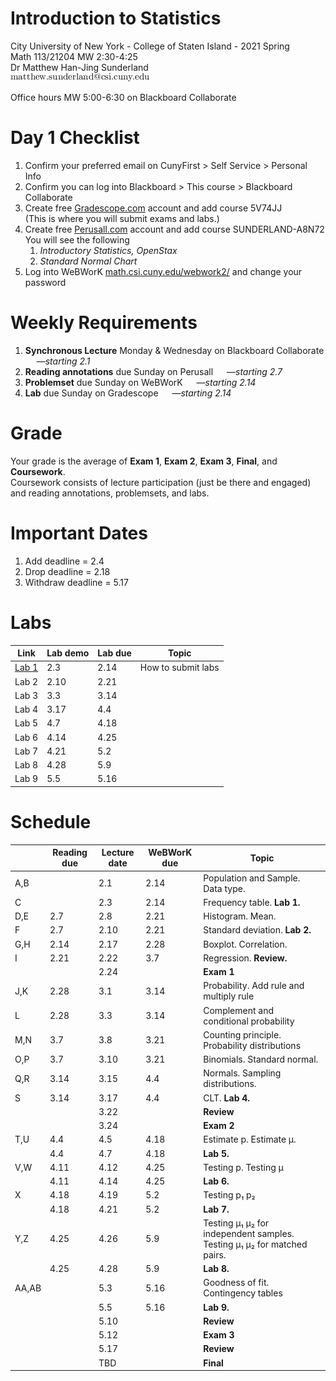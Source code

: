 # Introduction to Statistics
City University of New York - College of Staten Island - 2021 Spring  
Math 113/21204 MW 2:30-4:25  
Dr Matthew Han-Jing Sunderland  
![other](../other2.png)

Office hours MW 5:00-6:30 on Blackboard Collaborate

# Day 1 Checklist
1. Confirm your preferred email on CunyFirst > Self Service > Personal Info
1. Confirm you can log into Blackboard > This course > Blackboard Collaborate
1. Create free [Gradescope.com](https://www.gradescope.com) account and add course 5V74JJ  
   (This is where you will submit exams and labs.)
1. Create free [Perusall.com](https://www.perusall.com) account and add course SUNDERLAND-A8N72  
   You will see the following
   1. *Introductory Statistics, OpenStax*
   1. *Standard Normal Chart*
1. Log into WeBWorK [math.csi.cuny.edu/webwork2/](https://www.math.csi.cuny.edu/webwork2/Math113_21204_Sunderland_S21/) and change your password  

# Weekly Requirements
1. **Synchronous Lecture** Monday & Wednesday on Blackboard Collaborate &emsp; —*starting 2.1*
1. **Reading annotations** due Sunday on Perusall &emsp; —*starting 2.7*
1. **Problemset** due Sunday on WeBWorK &emsp; —*starting 2.14*
1. **Lab** due Sunday on Gradescope &emsp; —*starting 2.14*

# Grade
Your grade is the average of **Exam 1**, **Exam 2**, **Exam 3**, **Final**, and **Coursework**.  
Coursework consists of lecture participation (just be there and engaged) and reading annotations, problemsets, and labs.

# Important Dates
1. Add deadline = 2.4
1. Drop deadline = 2.18
1. Withdraw deadline = 5.17

<!-- # Helpful Links and Resources -->

# Labs
| Link | Lab demo | Lab due | Topic |
| - | ---- | ---- | - |
| [Lab 1](https://mybinder.org/v2/gh/mattsunderland/csi21S/HEAD?filepath=113%2Flabs%2Flab1.ipynb) | 2.3  | 2.14 | How to submit labs |
| Lab 2 | 2.10 | 2.21 |
| Lab 3 | 3.3  | 3.14 |
| Lab 4 | 3.17 | 4.4  |
| Lab 5 | 4.7  | 4.18 |
| Lab 6 | 4.14 | 4.25 |
| Lab 7 | 4.21 | 5.2  |
| Lab 8 | 4.28 | 5.9  |
| Lab 9 | 5.5  | 5.16 |

# Schedule
| | Reading due | Lecture date | WeBWorK due | Topic |
| --- | ---- | ---- | ---- | - |
| A,B |      | 2.1  | 2.14 | Population and Sample. Data type. |
| C   |      | 2.3  | 2.14 | Frequency table. **Lab 1.** |
| D,E | 2.7  | 2.8  | 2.21 | Histogram. Mean. |
| F   | 2.7  | 2.10 | 2.21 | Standard deviation. **Lab 2.** |
| G,H | 2.14 | 2.17 | 2.28 | Boxplot. Correlation. |
| I   | 2.21 | 2.22 | 3.7  | Regression. **Review.** |
|     |      | 2.24 |      | **Exam 1** |
| J,K | 2.28 | 3.1  | 3.14 | Probability. Add rule and multiply rule |
| L   | 2.28 | 3.3  | 3.14 | Complement and conditional probability | **Lab 3** |
| M,N | 3.7  | 3.8  | 3.21 | Counting principle. Probability distributions |
| O,P | 3.7  | 3.10 | 3.21 | Binomials. Standard normal. |
| Q,R | 3.14 | 3.15 | 4.4  | Normals. Sampling distributions. |
| S   | 3.14 | 3.17 | 4.4  | CLT. **Lab 4.** |
|     |      | 3.22 |      | **Review** |
|     |      | 3.24 |      | **Exam 2** |
| T,U | 4.4  | 4.5  | 4.18 | Estimate p. Estimate µ. |
|     | 4.4  | 4.7  | 4.18 | **Lab 5.** |
| V,W | 4.11 | 4.12 | 4.25 | Testing p. Testing µ |
|     | 4.11 | 4.14 | 4.25 | **Lab 6.** |
| X   | 4.18 | 4.19 | 5.2  | Testing p₁ p₂ |
|     | 4.18 | 4.21 | 5.2  | **Lab 7.** |
| Y,Z | 4.25 | 4.26 | 5.9  | Testing µ₁ µ₂ for independent samples. Testing µ₁ µ₂ for matched pairs. |
|     | 4.25 | 4.28 | 5.9  | **Lab 8.** |
|AA,AB|      | 5.3  | 5.16 | Goodness of fit. Contingency tables |
|     |      | 5.5  | 5.16 | **Lab 9.** |
|     |      | 5.10 |      | **Review** |
|     |      | 5.12 |      | **Exam 3** |
|     |      | 5.17 |      | **Review** |
|     |      | TBD  |      | **Final**  |

<!--
# Reading and Lecture Schedule
By each Sunday below

1. Go to [Perusall.com](https://www.perusall.com) and **do the reading**. Make the minimum number of annotations:
    1. Highlight interesting passages and type in comments and questions
    1. Click on classmates' highlights and add to the discussion
    1. Click on the instructor's highlights (if any) and add to the discussion.
1. **Watch the recordings** linked below
1. **Review the notes** linked below

`A`. (2.7) [Recording 1] [2] [3] [Notes 1] [2] [3]  
`B`. (2.7)  
`C`. (2.14)  
`D`. (2.14)  
`E`. (2.21)  
`F`. (2.21)  
`G`. (2.28)  
`H`. (2.28)  
`A-G`. (2.28) Midterm 1  
`I`. (3.7)  
`J`. (3.7)  
`K`. (3.14)  
`L`. (3.14)  
`M`. (3.21)  
`N`. (3.21)  
`H-N`. (3.28) Midterm 2  
`O`. (4.7)  
`P`. (4.7)  
`Q`. (4.11)  
`R`. (4.11)  
`S`. (4.18)  
`T`. (4.18)  
`U`. (4.25)  
`V`. (4.25)  
`W`. (5.2)  
`X`. (5.2)  
`Y`. (5.9)  
`Z`. (5.9)  
`A-Z`. (TBD) Final  

# Lab and Problem Set Schedule
By each Sunday below

1. Go to [WeBWorK](https://www.math.csi.cuny.edu/webwork2/) and **do the problemset**
1. **Do the lab** linked below
    * If it is a Jupyter notebook:
        1. Wait for the notebook to load (server can take up to 5 minutes to spin up)
        1. Complete the lab
        1. Save your completed lab as a PDF and submit to *Gradescope*. Directions included at end of each jupyter lab
    * If the lab is a PDF worksheet:
        1. Download the worksheet to your computer
        1. Open it in a program that lets you mark it up (eg, macOS Preview, Notability, etc)
        1. Complete the worksheet
        1. Save your completed lab as a PDF and submit to *Gradescope*

`AB`. (2.14) https://mybinder.org/v2/gh/anniebmcc/pycalclab/master?filepath=mat301a.ipynb  
`CD`. (2.21)  
`EF`. (2.28)  
`GH`. (3.7)  
`IJ`. (3.14)  
`KL`. (3.21)  
`MN`. (3.28)  
`OP`. (4.11)  
`QR`. (4.18)  
`ST`. (4.25)  
`UV`. (5.2)  
`WX`. (5.9)  
`YZ`. (5.16)  

# Webwork Exam Tips

1. Go to "Homework Sets" and **click "Take Midterm 1 test" to take or retake Midterm 1**.
1. Click "Midterm 1 (test 1)" to review previous attempt 1, click "Midterm 1 (test 2)" to review previous attempt 2, etc.

![Click "Take Midterm 1 test" to take or retake Midterm 1. Click "Midterm 1 (test 1)" to review previous attempt (attempt 1)](../webwork1.png)

3. Answers are saved automatically when you type them. After you have typed in your answer to one problem, just click on the next problem you want to do.
1. Click "preview" to see messages, if any, about the format of your answer.
1. **DO NOT click "grade" until done with ALL questions.**

![Answers are saved automatically when you type them. Click "preview" to see any helpful messages. DO NOT click "grade" until done with ALL questions.](../webwork2.png)

6. A yellow banner means this attempt is already submitted: no changes are possible. You may review your recorded answers and the correct answers for this attempt. To retake the exam, go back to the "Homework sets" page.

![Yellow banner means this attempt is already submitted, no changes are possible.](../webwork3.png)
-->
